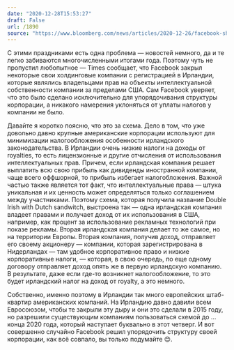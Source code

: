 ```yaml
---
date: "2020-12-28T15:53:27"
draft: False
url: /1890
source: "https://www.bloomberg.com/news/articles/2020-12-26/facebook-shutting-irish-units-at-center-of-tax-dispute-times?srnd=technology-vp"
---
```


С этими праздниками есть одна проблема — новостей немного, да и те легко забиваются многочисленными итогами года. Поэтому чуть не пропустил любопытное — Times сообщает, что Facebook закрыл некоторые свои холдинговые компании с регистрацией в Ирландии, которые являлись владельцами прав на объекты интеллектуальной собственности компании за пределами США. Сам Facebook уверяет, что это было сделано исключительно для упорядочивания структуры корпорации, а никакого намерения уклоняться от уплаты налогов у компании не было.

Давайте я коротко поясню, что это за схема. Дело в том, что уже довольно давно крупные американские корпорации используют для минимизации налогообложения особенности ирландского законодательства. В Ирландии очень низкие налоги на доходы от royalties, то есть лицензионные и другие отчисления от использования интеллектуальных прав. Причем, если ирландская компания решает выплатить вcю свою прибыль как дивиденды иностранной компании, чаще всего оффшорной, то прибыль избегает налогобложения. Важной частью также является тот факт, что интеллектуальные права — штука уникальная и их ценность может определяться только соглашением между участниками. Поэтому схема, которая получила название Double Irish with Dutch sandwitch, выстроена так — одна ирландская компания владеет правами   и получает доход от их использования в США, например, как процент за использование рекламных технологий при показе рекламы. Вторая ирландская компания делает то же самое, но на территории Европы. Вторая компания, получив доход, отправляет его своему акционеру — компании, которая зарегистрирована в Нидерландах — там удобное корпоративное право и низкие корпоративные налоги, — которая, в свою очередь, по еще одному договору отправляет доход опять же в первую ирландскую компанию. В результате, даже если где-то возникнет налогообложение, то это будет ирландский налог на доход от royalty, а это немного.

Собственно, именно поэтому в Ирландии так много европейских штаб-квартир американских компаний. На Ирландию давно давили всем Евросоюзом, чтобы те закрыли эту дыру и они это сделали в 2015 году, но разрешили существующим компаниям пользоваться схемой до … конца 2020 года, который наступает буквально в этот четверг. И вот совершенно случайно Facebook решил упорядочить структуру своей корпорации, как всё совпало, вы только подумайте 😊.
